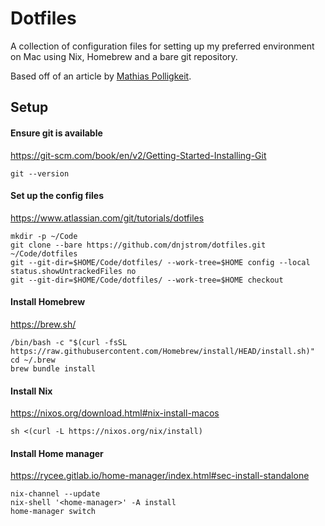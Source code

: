 # Dotfiles

A collection of configuration files for setting up my preferred environment on Mac using Nix, Homebrew and a bare git repository.

Based off of an article by [Mathias Polligkeit](https://www.mathiaspolligkeit.com/dev/exploring-nix-on-macos/).


## Setup

#### Ensure git is available

https://git-scm.com/book/en/v2/Getting-Started-Installing-Git

```
git --version
```

#### Set up the config files

https://www.atlassian.com/git/tutorials/dotfiles

```
mkdir -p ~/Code
git clone --bare https://github.com/dnjstrom/dotfiles.git ~/Code/dotfiles
git --git-dir=$HOME/Code/dotfiles/ --work-tree=$HOME config --local status.showUntrackedFiles no
git --git-dir=$HOME/Code/dotfiles/ --work-tree=$HOME checkout
```

#### Install Homebrew

https://brew.sh/

```
/bin/bash -c "$(curl -fsSL https://raw.githubusercontent.com/Homebrew/install/HEAD/install.sh)"
cd ~/.brew
brew bundle install
```

#### Install Nix

https://nixos.org/download.html#nix-install-macos

```
sh <(curl -L https://nixos.org/nix/install)
```

#### Install Home manager

https://rycee.gitlab.io/home-manager/index.html#sec-install-standalone

```
nix-channel --update
nix-shell '<home-manager>' -A install
home-manager switch
```
